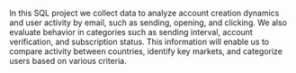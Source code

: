 In this SQL project we collect data to analyze account creation dynamics and user activity by email, such as sending, opening, and clicking.
We also evaluate behavior in categories such as sending interval, account verification, and subscription status.
This information will enable us to compare activity between countries, identify key markets, and categorize users based on various criteria.
